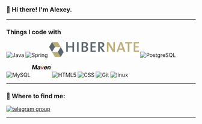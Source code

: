 ### 👋 Hi there! I'm Alexey.

---

### Things I code with

<div>
    <img src="https://cdn.jsdelivr.net/gh/devicons/devicon/icons/java/java-original-wordmark.svg" title="Java" alt="Java" width="50" height="50"/>
    <img src="https://cdn.jsdelivr.net/gh/devicons/devicon/icons/spring/spring-original-wordmark.svg" title="Spring" alt="Spring" width="50" height="50"/>
    <img src="Hibernate_logo.svg" title="Hibernate" alt="Hibernate" height="40"/>
    <img src="https://cdn.jsdelivr.net/gh/devicons/devicon/icons/postgresql/postgresql-original-wordmark.svg" title="PostgreSQL" alt="PostgreSQL" width="50" height="50"/>
    <img src="https://cdn.jsdelivr.net/gh/devicons/devicon/icons/mysql/mysql-original-wordmark.svg" title="MySQL" alt="MySQL" width="50" height="50"/>
    <img src="maven-svgrepo-com.svg" title="Maven" alt="Maven" height="50"/>
    <img src="https://cdn.jsdelivr.net/gh/devicons/devicon/icons/html5/html5-original-wordmark.svg" title="HTML5" alt="HTML5" width="50" height="50"/>
    <img src="https://cdn.jsdelivr.net/gh/devicons/devicon/icons/css3/css3-original-wordmark.svg" title="CSS" alt="CSS" width="50" height="50"/>
    <img src="https://cdn.jsdelivr.net/gh/devicons/devicon/icons/git/git-original.svg" title="Git" alt="Git" width="50" height="50"/>
    <img src="https://cdn.jsdelivr.net/gh/devicons/devicon/icons/linux/linux-original.svg" title="linux" alt="linux" width="50" height="50"/>
</div>

---

### 🤝 Where to find me:

  <div id="badges">
    <a href="https://t.me/alexeyPushkar" target="_blank">
      <img src="https://cdn-icons-png.flaticon.com/512/2111/2111646.png" width="40" height="40" alt="telegram group" />
    </a>
  </div>

---
<!--
**loganag/loganag** is a ✨ _special_ ✨ repository because its `README.md` (this file) appears on your GitHub profile.

Here are some ideas to get you started:

- 🔭 I’m currently working on ...
- 🌱 I’m currently learning ...
- 👯 I’m looking to collaborate on ...
- 🤔 I’m looking for help with ...
- 💬 Ask me about ...
- 📫 How to reach me: ...
- 😄 Pronouns: ...
- ⚡ Fun fact: ...
-->
